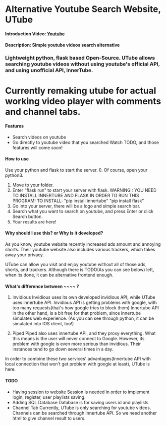 # Alternative Youtube Search Website, UTube
#### Introduction Video: [Youtube](https://youtu.be/zXcTdVq7xCA)
#### Description: Simple youtube videos search alternative

### Lightweight python, flask based Open-Source. UTube allows **searching youtube videos** without using youtube's official API, and using unofficial API, InnerTube.

# Currently remaking utube for actual working video player with comments and channel tabs.

#### Features
- Search videos on youtube
- Go directly to youtube video that you searched
Watch TODO, and those features will come soon!

#### How to use
Use your python and flask to start the server.
0. Of course, open your python3.
1. Move to your folder.
2. Enter "flask run" to start your server with flask.
WARNING : YOU NEED TO INSTALL INNERTUBE AND FLASK IN ORDER TO RUN THIS PROGRAM! TO INSTALL:
"pip install innertube"
"pip install flask"
3. Go into your server, there will be a logo and simple search bar.
4. Search what you want to search on youtube, and press Enter or click Search button.
5. Your results are here!

#### Why should I use this? or Why is it developed?
As you know, youtube website recently increased ads amount and annoying shorts.
Their youtube website also includes various trackers, which takes away your privacy.

UTube can allow you visit and enjoy youtube without all of those ads, shorts, and trackers.
Although there is TODO(As you can see below) left, when its done,
it can be alternative frontend enough.

#### What's difference between ~~~~ ?
1. Invidious
Invidious uses its own developed invidious API, while UTube uses innertube API.
Invidious API is getting problems with google, with too many requests(that's how google tries to block them)
Innertube API in the other hand, is a bit free for that problem, since innertube simulates web experience.
(As you can see through python, it can be simulated into IOS client, too!)

2. Piped
Piped also uses innertube API, and they proxy everything. What this means is the user will never connect to Google.
However, its problem with google is even more serious than invidious.
Their instances tend to go down several times in a day.

In order to combine these two services' advantages(Innertube API with local connection that won't get problem with google at least),
UTube is here.

#### TODO
- Having session to website
Session is needed in order to implement login, register, user playlists saving.
- Adding SQL Database
Database is for saving users id and playlists.
- Channel Tab
Currently, UTube is only searching for youtube videos. Channels can be searched through innertube API.
So we need another html to give channel result to users.
